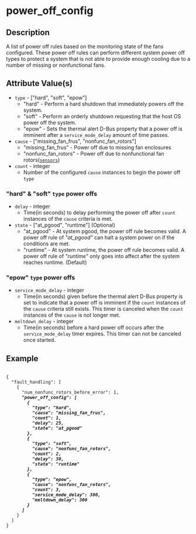 # power_off_config

## Description

A list of power off rules based on the monitoring state of the fans configured.
These power off rules can perform different system power off types to protect a
system that is not able to provide enough cooling due to a number of missing or
nonfunctional fans.

## Attribute Value(s)

- `type` - ["hard", "soft", "epow"]
  - "hard" - Perform a hard shutdown that immediately powers off the system.
  - "soft" - Perform an orderly shutdown requesting that the host OS power off
    the system.
  - "epow" - Sets the thermal alert D-Bus property that a power off is imminent
    after a `service_mode_delay` amount of time passes.
- `cause` - ["missing_fan_frus", "nonfunc_fan_rotors"]
  - "missing_fan_frus" - Power off due to missing fan enclosures
  - "nonfunc_fan_rotors" - Power off due to nonfunctional fan
    rotors([`sensors`](sensors.md))
- `count` - integer
  - Number of the configured `cause` instances to begin the power off `type`

### "hard" & "soft" `type` power offs

- `delay` - integer
  - Time(in seconds) to delay performing the power off after `count` instances
    of the `cause` criteria is met.
- `state` - ["at_pgood", "runtime"] (Optional)
  - "at_pgood" - At system pgood, the power off rule becomes valid. A power off
    rule of _"at_pgood"_ can halt a system power on if the conditions are met.
  - "runtime" - At system runtime, the power off rule becomes valid. A power off
    rule of _"runtime"_ only goes into affect after the system reaches runtime.
    (Default)

### "epow" `type` power offs

- `service_mode_delay` - integer
  - Time(in seconds) given before the thermal alert D-Bus property is set to
    indicate that a power off is imminent if the `count` instances of the
    `cause` criteria still exists. This timer is canceled when the `count`
    instances of the `cause` is not longer met.
- `meltdown_delay` - integer
  - Time(in seconds) before a hard power off occurs after the
    `service_mode_delay` timer expires. This timer can not be canceled once
    started.

## Example

<pre><code>
{
  "fault_handling": [
    {
      "num_nonfunc_rotors_before_error": 1,
      <b><i>"power_off_config": [
        {
          "type": "hard",
          "cause": "missing_fan_frus",
          "count": 1,
          "delay": 25,
          "state": "at_pgood"
        },
        {
          "type": "soft",
          "cause": "nonfunc_fan_rotors",
          "count": 2,
          "delay": 30,
          "state": "runtime"
        },
        {
          "type": "epow",
          "cause": "nonfunc_fan_rotors",
          "count": 3,
          "service_mode_delay": 300,
          "meltdown_delay": 300
        }
      ]</i></b>
    }
  ]
}
</code></pre>
